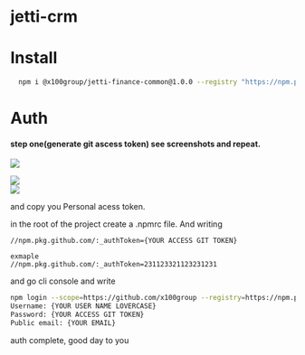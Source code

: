 # jetti-crm

<!-- //npm.pkg.github.com/:_authToken=df775e071cf958a755e65607445c3b433dcaf00c -->	

 <!-- npm login --scope=https://github.com/x100group --registry=https://npm.pkg.github.com -->	
# Install	

```sh	
  npm i @x100group/jetti-finance-common@1.0.0 --registry "https://npm.pkg.github.com"	
```	

# Auth	

#### step one(generate git ascess token) see screenshots and repeat.	
![](https://i.ibb.co/Wk0KLCm/Screenshot-1.png)	


![](https://i.ibb.co/ZTfPQPz/Screenshot-2.png)	
![](https://i.ibb.co/983pkQs/Screenshot-3.png)	



and copy you Personal acess token.	

in the root of the project create a .npmrc file. And writing 	


```text	
//npm.pkg.github.com/:_authToken={YOUR ACCESS GIT TOKEN}	
```	
```text	
exmaple	
//npm.pkg.github.com/:_authToken=231123321123231231	
```	

and go cli console and write 	
```sh	
npm login --scope=https://github.com/x100group --registry=https://npm.pkg.github.com	
Username: {YOUR USER NAME LOVERCASE}	
Password: {YOUR ACCESS GIT TOKEN}	
Public email: {YOUR EMAIL}	
```	
auth complete, good day to you
